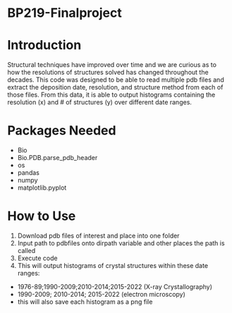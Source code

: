 # BP219-Finalproject
# Introduction
Structural techniques have improved over time and we are curious as to how the resolutions of structures solved has changed throughout the decades. This code was designed to be able to read multiple pdb files and extract the deposition date, resolution, and structure method from each of those files. From this data, it is able to output histograms containing the resolution (x) and # of structures (y) over different date ranges.
# Packages Needed
- Bio
- Bio.PDB.parse_pdb_header
- os
- pandas
- numpy
- matplotlib.pyplot
# How to Use
1. Download pdb files of interest and place into one folder
2. Input path to pdbfiles onto dirpath variable and other places the path is called
3. Execute code
4. This will output histograms of crystal structures within these date ranges:
 - 1976-89;1990-2009;2010-2014;2015-2022 (X-ray Crystallography)
 - 1990-2009; 2010-2014; 2015-2022 (electron microscopy)
 - this will also save each histogram as a png file

